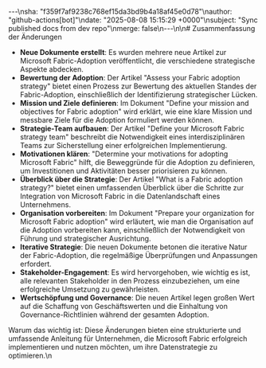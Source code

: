 ---\nsha: "f359f7af9238c768ef15da3bd9b4a18af45e0d78"\nauthor: "github-actions[bot]"\ndate: "2025-08-08 15:15:29 +0000"\nsubject: "Sync published docs from dev repo"\nmerge: false\n---\n\n# Zusammenfassung der Änderungen

- **Neue Dokumente erstellt**: Es wurden mehrere neue Artikel zur Microsoft Fabric-Adoption veröffentlicht, die verschiedene strategische Aspekte abdecken.
- **Bewertung der Adoption**: Der Artikel "Assess your Fabric adoption strategy" bietet einen Prozess zur Bewertung des aktuellen Standes der Fabric-Adoption, einschließlich der Identifizierung strategischer Lücken.
- **Mission und Ziele definieren**: Im Dokument "Define your mission and objectives for Fabric adoption" wird erklärt, wie eine klare Mission und messbare Ziele für die Adoption formuliert werden können.
- **Strategie-Team aufbauen**: Der Artikel "Define your Microsoft Fabric strategy team" beschreibt die Notwendigkeit eines interdisziplinären Teams zur Sicherstellung einer erfolgreichen Implementierung.
- **Motivationen klären**: "Determine your motivations for adopting Microsoft Fabric" hilft, die Beweggründe für die Adoption zu definieren, um Investitionen und Aktivitäten besser priorisieren zu können.
- **Überblick über die Strategie**: Der Artikel "What is a Fabric adoption strategy?" bietet einen umfassenden Überblick über die Schritte zur Integration von Microsoft Fabric in die Datenlandschaft eines Unternehmens.
- **Organisation vorbereiten**: Im Dokument "Prepare your organization for Microsoft Fabric adoption" wird erläutert, wie man die Organisation auf die Adoption vorbereiten kann, einschließlich der Notwendigkeit von Führung und strategischer Ausrichtung.
- **Iterative Strategie**: Die neuen Dokumente betonen die iterative Natur der Fabric-Adoption, die regelmäßige Überprüfungen und Anpassungen erfordert.
- **Stakeholder-Engagement**: Es wird hervorgehoben, wie wichtig es ist, alle relevanten Stakeholder in den Prozess einzubeziehen, um eine erfolgreiche Umsetzung zu gewährleisten.
- **Wertschöpfung und Governance**: Die neuen Artikel legen großen Wert auf die Schaffung von Geschäftswerten und die Einhaltung von Governance-Richtlinien während der gesamten Adoption.

Warum das wichtig ist: Diese Änderungen bieten eine strukturierte und umfassende Anleitung für Unternehmen, die Microsoft Fabric erfolgreich implementieren und nutzen möchten, um ihre Datenstrategie zu optimieren.\n